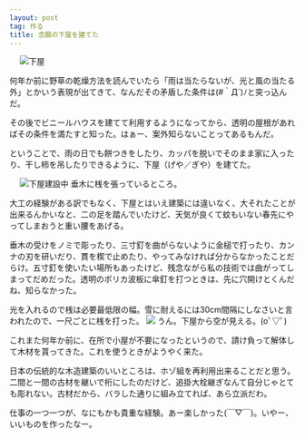 ```yaml
---
layout: post
tag: 作る
title: 念願の下屋を建てた
---
```

　
![下屋](https://c2.staticflickr.com/8/7706/17237360452_45d097fe0d.jpg "下屋")

何年か前に野草の乾燥方法を読んでいたら「雨は当たらないが、光と風の当たる外」とかいう表現が出てきて、なんだその矛盾した条件は(#｀Д´)ﾉと突っ込んだ。

その後でビニールハウスを建てて利用するようになってから、透明の屋根があればその条件を満たすと知った。はぁー、案外知らないことってあるもんだ。

ということで、雨の日でも餅つきをしたり、カッパを脱いでそのまま家に入ったり、干し柿を吊したりできるように、下屋（げや／ぎや）を建てた。

　
![下屋建設中](https://c2.staticflickr.com/8/7599/16616632324_b26aedd54c.jpg "下屋建設中")
垂木に桟を張っているところ。

大工の経験がある訳でもなく、下屋とはいえ建築には違いなく、大それたことが出来るんかいなと、二の足を踏んでいたけど、天気が良くて蚊もいない春先にやってしまおうと重い腰をあげる。

垂木の受けをノミで彫ったり、三寸釘を曲がらないように金槌で打ったり、カンナの刃を研いだり、貫を楔で止めたり、やってみなければ分からなかったことだらけ。五寸釘を使いたい場所もあったけど、残念ながら私の技術では曲がってしまってだめだった。透明のポリカ波板に傘釘を打つときは、先に穴開けとくんだね、知らなかった。

光を入れるので桟は必要最低限の幅。雪に耐えるには30cm間隔にしなさいと言われたので、一尺ごとに桟を打った。
![](https://farm8.staticflickr.com/7719/16654223603_ea621c48e6.jpg)
うん。下屋から空が見える。(oﾟ▽ﾟ)

これまた何年か前に、在所で小屋が不要になったというので、請け負って解体して木材を貰ってきた。これを使うときがようやく来た。

日本の伝統的な木造建築のいいところは、ホゾ組を再利用出来ることだと思う。二間と一間の古材を継いで桁にしたのだけど、追掛大栓継ぎなんて自分じゃとても彫れない。古材だから、バラした通りに組み立てれば、あら立派だわ。

仕事の一つ一つが、なにもかも貴重な経験。あー楽しかった(￣▽￣)。いやー、いいものを作ったなー。



